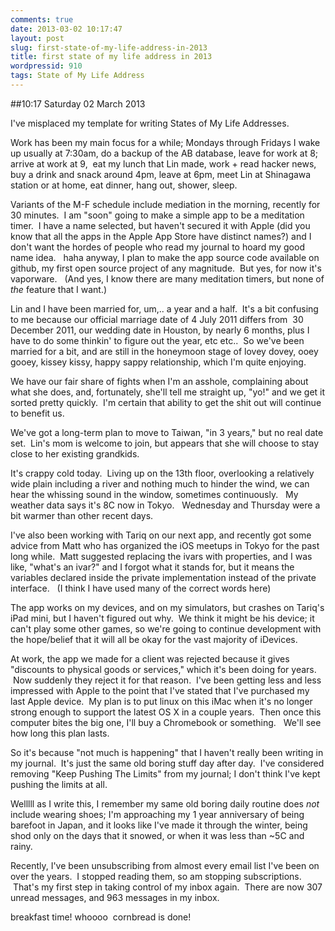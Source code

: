 ```yaml
---
comments: true
date: 2013-03-02 10:17:47
layout: post
slug: first-state-of-my-life-address-in-2013
title: first state of my life address in 2013
wordpressid: 910
tags: State of My Life Address
---
```


##10:17 Saturday 02 March 2013

I've misplaced my template for writing States of My Life Addresses.

Work has been my main focus for a while; Mondays through Fridays I wake up usually at 7:30am, do a backup of the AB database, leave for work at 8; arrive at work at 9,  eat my lunch that Lin made, work + read hacker news, buy a drink and snack around 4pm, leave at 6pm, meet Lin at Shinagawa station or at home, eat dinner, hang out, shower, sleep.

Variants of the M-F schedule include mediation in the morning, recently for 30 minutes.  I am "soon" going to make a simple app to be a meditation timer.  I have a name selected, but haven't secured it with Apple (did you know that all the apps in the Apple App Store have distinct names?) and I don't want the hordes of people who read my journal to hoard my good name idea.   haha anyway, I plan to make the app source code available on github, my first open source project of any magnitude.  But yes, for now it's vaporware.   (And yes, I know there are many meditation timers, but none of *the* feature that I want.)

Lin and I have been married for, um,.. a year and a half.  It's a bit confusing to me because our official marriage date of 4 July 2011 differs from  30 December 2011, our wedding date in Houston, by nearly 6 months, plus I have to do some thinkin' to figure out the year, etc etc..  So we've been married for a bit, and are still in the honeymoon stage of lovey dovey, ooey gooey, kissey kissy, happy sappy relationship, which I'm quite enjoying.

We have our fair share of fights when I'm an asshole, complaining about what she does, and, fortunately, she'll tell me straight up, "yo!" and we get it sorted pretty quickly.  I'm certain that ability to get the shit out will continue to benefit us.

We've got a long-term plan to move to Taiwan, "in 3 years," but no real date set.  Lin's mom is welcome to join, but appears that she will choose to stay close to her existing grandkids.

It's crappy cold today.  Living up on the 13th floor, overlooking a relatively wide plain including a river and nothing much to hinder the wind, we can hear the whissing sound in the window, sometimes continuously.   My weather data says it's 8C now in Tokyo.   Wednesday and Thursday were a bit warmer than other recent days.

I've also been working with Tariq on our next app, and recently got some advice from Matt who has organized the iOS meetups in Tokyo for the past long while.  Matt suggested replacing the ivars with properties, and I was like, "what's an ivar?" and I forgot what it stands for, but it means the variables declared inside the private implementation instead of the private interface.   (I think I have used many of the correct words here)

The app works on my devices, and on my simulators, but crashes on Tariq's iPad mini, but I haven't figured out why.  We think it might be his device; it can't play some other games, so we're going to continue development with the hope/belief that it will all be okay for the vast majority of iDevices.

At work, the app we made for a client was rejected because it gives "discounts to physical goods or services," which it's been doing for years.  Now suddenly they reject it for that reason.  I've been getting less and less impressed with Apple to the point that I've stated that I've purchased my last Apple device.  My plan is to put linux on this iMac when it's no longer strong enough to support the latest OS X in a couple years.  Then once this computer bites the big one, I'll buy a Chromebook or something.   We'll see how long this plan lasts.

So it's because "not much is happening" that I haven't really been writing in my journal.  It's just the same old boring stuff day after day.  I've considered removing "Keep Pushing The Limits" from my journal; I don't think I've kept pushing the limits at all.

Welllll as I write this, I remember my same old boring daily routine does *not* include wearing shoes; I'm approaching my 1 year anniversary of being barefoot in Japan, and it looks like I've made it through the winter, being shod only on the days that it snowed, or when it was less than ~5C and rainy.

Recently, I've been unsubscribing from almost every email list I've been on over the years.  I stopped reading them, so am stopping subscriptions.  That's my first step in taking control of my inbox again.  There are now 307 unread messages, and 963 messages in my inbox.

breakfast time! whoooo  cornbread is done!
